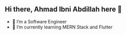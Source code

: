 ## Hi there, Ahmad Ibni Abdillah here 👋

- 🔭 I’m a Software Engineer
- 🌱 I’m currently learning MERN Stack and Flutter
<!--
**ahmadibni/ahmadibni** is a ✨ _special_ ✨ repository because its `README.md` (this file) appears on your GitHub profile.

Here are some ideas to get you started:

- 🔭 I’m currently working on Software Engineer...
- 🌱 I’m currently learning MERN Stack and Flutter...
- 👯 I’m looking to collaborate on ...
- 🤔 I’m looking for help with ...
- 💬 Ask me about ...
- 📫 How to reach me: ...
- 😄 Pronouns: ...
- ⚡ Fun fact: ...
-->
